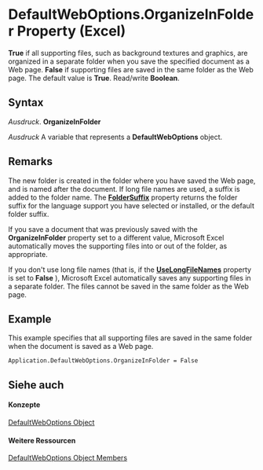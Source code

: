 
# DefaultWebOptions.OrganizeInFolder Property (Excel)

 **True** if all supporting files, such as background textures and graphics, are organized in a separate folder when you save the specified document as a Web page. **False** if supporting files are saved in the same folder as the Web page. The default value is **True**. Read/write **Boolean**.


## Syntax

 _Ausdruck_. **OrganizeInFolder**

 _Ausdruck_ A variable that represents a **DefaultWebOptions** object.


## Remarks

The new folder is created in the folder where you have saved the Web page, and is named after the document. If long file names are used, a suffix is added to the folder name. The  **[FolderSuffix](ff0821ab-a2fd-58bc-058c-2abdaefbf04d.md)** property returns the folder suffix for the language support you have selected or installed, or the default folder suffix.

If you save a document that was previously saved with the  **OrganizeInFolder** property set to a different value, Microsoft Excel automatically moves the supporting files into or out of the folder, as appropriate.

If you don't use long file names (that is, if the  **[UseLongFileNames](b594ad04-866a-b811-338b-73d45352866b.md)** property is set to **False** ), Microsoft Excel automatically saves any supporting files in a separate folder. The files cannot be saved in the same folder as the Web page.


## Example

This example specifies that all supporting files are saved in the same folder when the document is saved as a Web page.


```
Application.DefaultWebOptions.OrganizeInFolder = False
```


## Siehe auch


#### Konzepte


[DefaultWebOptions Object](5bd1d870-e8d9-cac1-d7a7-3aeaf7c4c3cd.md)
#### Weitere Ressourcen


[DefaultWebOptions Object Members](http://msdn.microsoft.com/library/52db1398-01d8-eba5-772f-2923fdc89f5b%28Office.15%29.aspx)